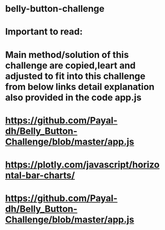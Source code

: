 # belly-button-challenge
# Important to read:
# Main method/solution of this challenge are copied,leart and adjusted to fit into this challenge from below links detail explanation also provided in the code app.js

# https://github.com/Payal-dh/Belly_Button-Challenge/blob/master/app.js
# https://plotly.com/javascript/horizontal-bar-charts/
# https://github.com/Payal-dh/Belly_Button-Challenge/blob/master/app.js